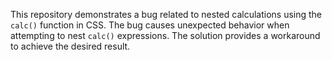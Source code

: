 This repository demonstrates a bug related to nested calculations using the `calc()` function in CSS. The bug causes unexpected behavior when attempting to nest `calc()` expressions.  The solution provides a workaround to achieve the desired result.